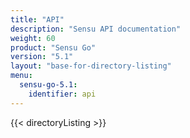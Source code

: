 ```yaml
---
title: "API"
description: "Sensu API documentation"
weight: 60
product: "Sensu Go"
version: "5.1"
layout: "base-for-directory-listing"
menu:
  sensu-go-5.1:
    identifier: api
---
```


{{< directoryListing >}}
